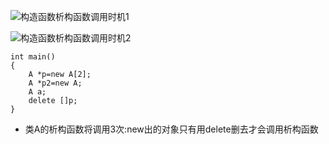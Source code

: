 ![构造函数析构函数调用时机1](https://note.youdao.com/yws/api/personal/file/WEBc5b27abee9a0a3a6aecc86b1159ad384?method=download&shareKey=dc168066a94e3c2244c275908d9b4417)

![构造函数析构函数调用时机2](https://note.youdao.com/yws/api/personal/file/WEBe1541cff14489daa806ee17e2434628e?method=download&shareKey=04393483955e7e81b96a32e4f121d5cc)

```
int main()
{
    A *p=new A[2];
    A *p2=new A;
    A a;
    delete []p;
}
```

* 类A的析构函数将调用3次:new出的对象只有用delete删去才会调用析构函数
